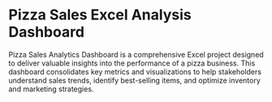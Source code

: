 # Pizza Sales Excel Analysis Dashboard
Pizza Sales Analytics Dashboard is a comprehensive Excel project designed to deliver valuable insights into the performance of a pizza business. This dashboard consolidates key metrics and visualizations to help stakeholders understand sales trends, identify best-selling items, and optimize inventory and marketing strategies.
